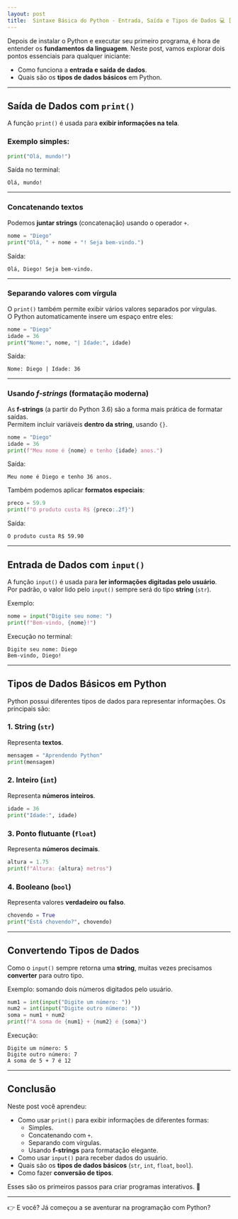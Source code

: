 ```yaml
---
layout: post
title:  Sintaxe Básica do Python - Entrada, Saída e Tipos de Dados 💻 [Python Básico]
---
```


Depois de instalar o Python e executar seu primeiro programa, é hora de entender os **fundamentos da linguagem**. Neste post, vamos explorar dois pontos essenciais para qualquer iniciante:  

- Como funciona a **entrada e saída de dados**.  
- Quais são os **tipos de dados básicos** em Python.  

---

## Saída de Dados com `print()`

A função `print()` é usada para **exibir informações na tela**.  

### Exemplo simples:
```python
print("Olá, mundo!")
```

Saída no terminal:
```
Olá, mundo!
```

---

### Concatenando textos
Podemos **juntar strings** (concatenação) usando o operador `+`.  

```python
nome = "Diego"
print("Olá, " + nome + "! Seja bem-vindo.")
```

Saída:
```
Olá, Diego! Seja bem-vindo.
```

---

### Separando valores com vírgula
O `print()` também permite exibir vários valores separados por vírgulas.  
O Python automaticamente insere um espaço entre eles:  

```python
nome = "Diego"
idade = 36
print("Nome:", nome, "| Idade:", idade)
```

Saída:
```
Nome: Diego | Idade: 36
```

---

### Usando *f-strings* (formatação moderna)
As **f-strings** (a partir do Python 3.6) são a forma mais prática de formatar saídas.  
Permitem incluir variáveis **dentro da string**, usando `{}`.  

```python
nome = "Diego"
idade = 36
print(f"Meu nome é {nome} e tenho {idade} anos.")
```

Saída:
```
Meu nome é Diego e tenho 36 anos.
```

Também podemos aplicar **formatos especiais**:  

```python
preco = 59.9
print(f"O produto custa R$ {preco:.2f}")
```

Saída:
```
O produto custa R$ 59.90
```

---

## Entrada de Dados com `input()`

A função `input()` é usada para **ler informações digitadas pelo usuário**.  
Por padrão, o valor lido pelo `input()` sempre será do tipo **string** (`str`).

Exemplo:
```python
nome = input("Digite seu nome: ")
print(f"Bem-vindo, {nome}!")
```

Execução no terminal:
```
Digite seu nome: Diego
Bem-vindo, Diego!
```

---

## Tipos de Dados Básicos em Python

Python possui diferentes tipos de dados para representar informações. Os principais são:

### 1. String (`str`)
Representa **textos**.  
```python
mensagem = "Aprendendo Python"
print(mensagem)
```

### 2. Inteiro (`int`)
Representa **números inteiros**.  
```python
idade = 36
print("Idade:", idade)
```

### 3. Ponto flutuante (`float`)
Representa **números decimais**.  
```python
altura = 1.75
print(f"Altura: {altura} metros")
```

### 4. Booleano (`bool`)
Representa valores **verdadeiro ou falso**.  
```python
chovendo = True
print("Está chovendo?", chovendo)
```

---

## Convertendo Tipos de Dados

Como o `input()` sempre retorna uma **string**, muitas vezes precisamos **converter** para outro tipo.  

Exemplo: somando dois números digitados pelo usuário.  

```python
num1 = int(input("Digite um número: "))
num2 = int(input("Digite outro número: "))
soma = num1 + num2
print(f"A soma de {num1} + {num2} é {soma}")
```

Execução:
```
Digite um número: 5
Digite outro número: 7
A soma de 5 + 7 é 12
```

---

## Conclusão

Neste post você aprendeu:  

- Como usar `print()` para exibir informações de diferentes formas:  
  - Simples.  
  - Concatenando com `+`.  
  - Separando com vírgulas.  
  - Usando **f-strings** para formatação elegante.  
- Como usar `input()` para receber dados do usuário.  
- Quais são os **tipos de dados básicos** (`str`, `int`, `float`, `bool`).  
- Como fazer **conversão de tipos**.  

Esses são os primeiros passos para criar programas interativos. 🚀   

---

👉 E você? Já começou a se aventurar na programação com Python?  
